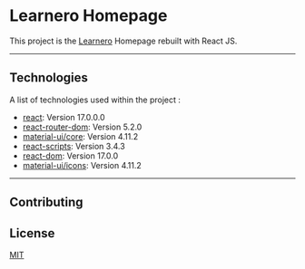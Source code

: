 # Learnero Homepage

This project is the [Learnero](https://learnero.co) Homepage
rebuilt with React JS.

---

## Technologies

A list of technologies used within the project :

- [react](https://www.npmjs.com/package/react): Version 17.0.0.0
- [react-router-dom](https://www.npmjs.com/package/react-router-dom): Version 5.2.0
- [material-ui/core](https://www.npmjs.com/package/@material-ui/core): Version 4.11.2
- [react-scripts](https://www.npmjs.com/package/react-scripts): Version 3.4.3
- [react-dom](https://www.npmjs.com/package/react-dom): Version 17.0.0
- [material-ui/icons](https://www.npmjs.com/package/@material-ui/icons): Version 4.11.2

---

## Contributing

<!-- Please open an issue first to discuss what you would like to change. -->

<!-- Please make sure to update tests as appropriate. -->

## License

[MIT](https://choosealicense.com/licenses/mit/)
